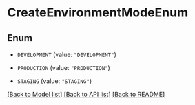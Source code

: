 # CreateEnvironmentModeEnum

## Enum


* `DEVELOPMENT` (value: `"DEVELOPMENT"`)

* `PRODUCTION` (value: `"PRODUCTION"`)

* `STAGING` (value: `"STAGING"`)


[[Back to Model list]](../README.md#documentation-for-models) [[Back to API list]](../README.md#documentation-for-api-endpoints) [[Back to README]](../README.md)


